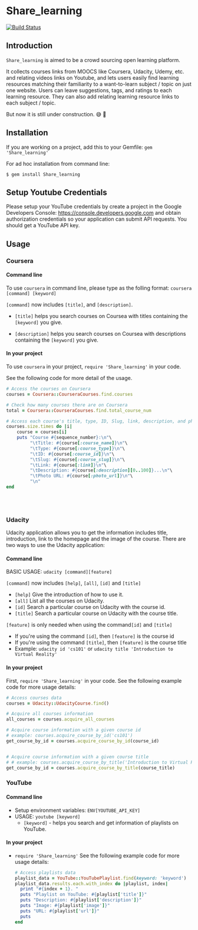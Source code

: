 
# Share_learning
[![Build Status](https://travis-ci.org/BlueStarAshes/Share_learning.svg?branch=master)](https://travis-ci.org/BlueStarAshes/Share_learning)   


## Introduction
`Share_learning` is aimed to be a crowd sourcing open learning platform.

It collects courses links from MOOCS like Coursera, Udacity, Udemy, etc. and relating videos links on Youtube, and lets users easily find learning resources matching their familiarity to a want-to-learn subject / topic on just one website. Users can leave suggestions, tags, and ratings to each learning resource. They can also add relating learning resource links to each subject / topic.

But now it is still under construction. :sweat_smile: :beer:

## Installation
If you are working on a project, add this to your Gemfile: `gem 'Share_learning'`

For ad hoc installation from command line:

`$ gem install Share_learning`


## Setup Youtube Credentials
Please setup your YouTube credentials by create a project in the Google Developers Console: https://console.developers.google.com and obtain authorization credentials so your application can submit API requests. You should get a YouTube API key.
## Usage

### Coursera
#### Command line
To use `coursera` in command line, please type as the folling format:
`coursera [command] [keyword]`

`[command]` now includes `[title]`, and `[description]`.

* `[title]`
helps you search courses on Coursea with titles containing the `[keyword]` you give.

* `[description]`
helps you search courses on Coursea with descriptions  containing the `[keyword]` you give.


#### In your project
To use `coursera` in your project, `require 'Share_learning'` in your code.

See the following code for more detail of the usage.
```ruby
# Access the courses on Coursera
courses = Coursera::CourseraCourses.find.courses

# Check how many courses there are on Coursera
total = Coursera::CourseraCourses.find.total_course_num

# Access each course's title, type, ID, Slug, link, description, and photo URL
courses.size.times do |i|
    course = courses[i]
    puts "Course #{sequence_number}:\n"\
         "\tTitle: #{course[:course_name]}\n"\
         "\tType: #{course[:course_type]}\n"\
         "\tID: #{course[:course_id]}\n"\
         "\tSlug: #{course[:course_slug]}\n"\
         "\tLink: #{course[:link]}\n"\
         "\tDescription: #{course[:description][0..100]}...\n"\
         "\tPhoto URL: #{course[:photo_url]}\n"\
         "\n"
end
```

<br><br>

### Udacity
Udacity application allows you to get the information includes title, introduction, link to the homepage and the image of the course. There are two ways to use the Udacity application:
#### Command line
 
BASIC USAGE: `udacity [command][feature]`  

`[command]` now includes `[help]`, `[all]`, `[id]` and `[title]` 
 * `[help]` 
    Give the introduction of how to use it.
 * `[all]`
   List all the courses on Udacity.
 * `[id]`
   Search a particular course on Udacity with the course id.
 * `[title]`
   Search a particular course on Udacity with the course title.   
   
`[feature]` is only needed when using the command`[id]` and `[title]`
 * If you're using the command `[id]`, then `[feature]` is the course id
 * If you're using the command `[title]`, then `[feature]` is the course title
 * Example: `udacity id 'cs101'` or `udacity title 'Introduction to Virtual Reality'` 

#### In your project
 
First, `require 'Share_learning'` in your code.
See the following example code for more usage details:

```ruby
# Access courses data
courses = Udacity::UdacityCourse.find()

# Acquire all courses information
all_courses = courses.acquire_all_courses

# Acquire course information with a given course id
# example: courses.acquire_course_by_id('cs101')
get_course_by_id = courses.acquire_course_by_id(course_id)


# Acquire course information with a given course title
# # example: courses.acquire_course_by_title('Introduction to Virtual Reality')
get_course_by_id = courses.acquire_course_by_title(course_title)

```
 


### YouTube
#### Command line
* Setup environment variables: `ENV[YOUTUBE_API_KEY]`
* USAGE: `youtube [keyword]`   
    * `[keyword]` - helps you search and get information of playlists on YouTube.

#### In your project
* `require 'Share_learning'`
See the following example code for more usage details:
    ```ruby
    # Access playlists data 
    playlist_data = YouTube::YouTubePlaylist.find(keyword: 'keyword')
    playlist_data.results.each.with_index do |playlist, index|
      print "#{index + 1}. "
      puts "Playlist on YouTube: #{playlist['title']}"
      puts "Description: #{playlist['description']}"
      puts "Image: #{playlist['image']}"
      puts "URL: #{playlist['url']}"
      puts
    end
    ```


